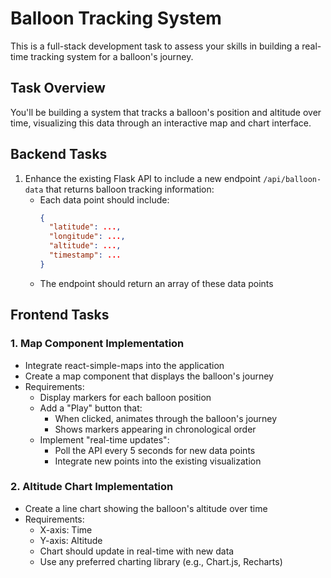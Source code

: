 # Balloon Tracking System

This is a full-stack development task to assess your skills in building a real-time tracking system for a balloon's journey.

## Task Overview

You'll be building a system that tracks a balloon's position and altitude over time, visualizing this data through an interactive map and chart interface.

## Backend Tasks

1. Enhance the existing Flask API to include a new endpoint `/api/balloon-data` that returns balloon tracking information:
   - Each data point should include:
     ```json
     {
       "latitude": ...,
       "longitude": ...,
       "altitude": ...,
       "timestamp": ...
     }
     ```
   - The endpoint should return an array of these data points

## Frontend Tasks

### 1. Map Component Implementation
- Integrate react-simple-maps into the application
- Create a map component that displays the balloon's journey
- Requirements:
  - Display markers for each balloon position
  - Add a "Play" button that:
    - When clicked, animates through the balloon's journey
    - Shows markers appearing in chronological order
  - Implement "real-time updates":
    - Poll the API every 5 seconds for new data points
    - Integrate new points into the existing visualization

### 2. Altitude Chart Implementation
- Create a line chart showing the balloon's altitude over time
- Requirements:
  - X-axis: Time
  - Y-axis: Altitude
  - Chart should update in real-time with new data
  - Use any preferred charting library (e.g., Chart.js, Recharts)
